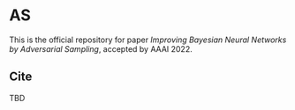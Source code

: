 # AS
This is the official repository for paper *Improving Bayesian Neural Networks by Adversarial Sampling*, accepted by AAAI 2022.

## Cite

TBD

